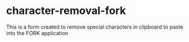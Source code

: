 # character-removal-fork
This is a form created to remove special characters in clipboard to paste into the FORK application
